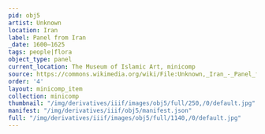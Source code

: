 ```yaml
---
pid: obj5
artist: Unknown
location: Iran
label: Panel from Iran
_date: 1600–1625
tags: people|flora
object_type: panel
current_location: The Museum of Islamic Art, minicomp
source: https://commons.wikimedia.org/wiki/File:Unknown,_Iran_-_Panel_from_Iran_-_Google_Art_Project.jpg
order: '4'
layout: minicomp_item
collection: minicomp
thumbnail: "/img/derivatives/iiif/images/obj5/full/250,/0/default.jpg"
manifest: "/img/derivatives/iiif/obj5/manifest.json"
full: "/img/derivatives/iiif/images/obj5/full/1140,/0/default.jpg"
---
```

